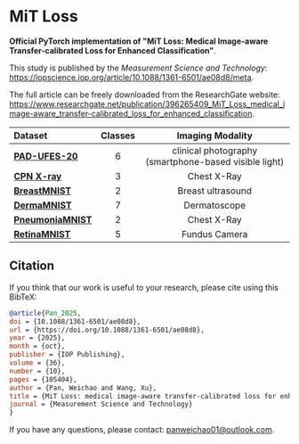 # MiT Loss
**Official PyTorch implementation of "MiT Loss: Medical Image-aware Transfer-calibrated Loss for Enhanced Classification"**.

This study is published by the _Measurement Science and Technology_: https://iopscience.iop.org/article/10.1088/1361-6501/ae08d8/meta.

The full article can be freely downloaded from the ResearchGate website: https://www.researchgate.net/publication/396265409_MiT_Loss_medical_image-aware_transfer-calibrated_loss_for_enhanced_classification.


<div align="center">

| Dataset | Classes| Imaging Modality |
|:--------|:-------:|:------------:|
| **[PAD-UFES-20](https://data.mendeley.com/datasets/zr7vgbcyr2/1)** | 6 | clinical photography (smartphone-based visible light)|
| **[CPN X-ray](https://data.mendeley.com/datasets/dvntn9yhd2/1)** | 3 | Chest X-Ray|
| **[BreastMNIST](https://zenodo.org/records/10519652)** | 2 | Breast ultrasound|
| **[DermaMNIST](https://zenodo.org/records/10519652)** | 7 | Dermatoscope|
| **[PneumoniaMNIST](https://zenodo.org/records/10519652)** | 2 | Chest X-Ray|
| **[RetinaMNIST](https://zenodo.org/records/10519652)** | 5 | Fundus Camera|

</div>

## Citation
If you think that our work is useful to your research, please cite using this BibTeX:
```bibtex
@article{Pan_2025,
doi = {10.1088/1361-6501/ae08d8},
url = {https://doi.org/10.1088/1361-6501/ae08d8},
year = {2025},
month = {oct},
publisher = {IOP Publishing},
volume = {36},
number = {10},
pages = {105404},
author = {Pan, Weichao and Wang, Xu},
title = {MiT Loss: medical image-aware transfer-calibrated loss for enhanced classification},
journal = {Measurement Science and Technology}
}
```

If you have any questions, please contact: panweichao01@outlook.com.
